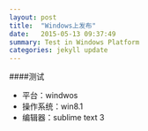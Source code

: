 ```yaml
---
layout: post
title:  "Windows上发布"
date:   2015-05-13 09:37:49
summary: Test in Windows Platform
categories: jekyll update
---
```

####测试
- 平台：windwos
- 操作系统：win8.1
- 编辑器：sublime text 3

